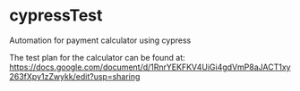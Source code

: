 # cypressTest
Automation for payment calculator using cypress

The test plan for the calculator can be found at:
https://docs.google.com/document/d/1RnrYEKFKV4UiGi4gdVmP8aJACT1xy263fXpy1zZwykk/edit?usp=sharing
